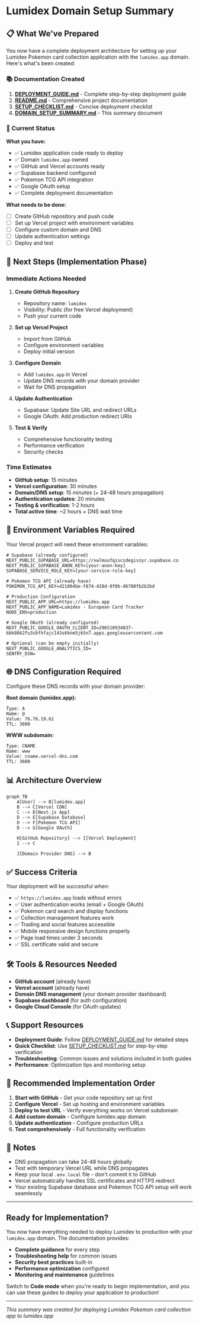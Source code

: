 # Lumidex Domain Setup Summary

## 📋 What We've Prepared

You now have a complete deployment architecture for setting up your Lumidex Pokemon card collection application with the `lumidex.app` domain. Here's what's been created:

### 📚 Documentation Created

1. **[DEPLOYMENT_GUIDE.md](./DEPLOYMENT_GUIDE.md)** - Complete step-by-step deployment guide
2. **[README.md](./README.md)** - Comprehensive project documentation  
3. **[SETUP_CHECKLIST.md](./SETUP_CHECKLIST.md)** - Concise deployment checklist
4. **[DOMAIN_SETUP_SUMMARY.md](./DOMAIN_SETUP_SUMMARY.md)** - This summary document

### 🎯 Current Status

**What you have:**
- ✅ Lumidex application code ready to deploy
- ✅ Domain `lumidex.app` owned
- ✅ GitHub and Vercel accounts ready
- ✅ Supabase backend configured
- ✅ Pokemon TCG API integration
- ✅ Google OAuth setup
- ✅ Complete deployment documentation

**What needs to be done:**
- [ ] Create GitHub repository and push code
- [ ] Set up Vercel project with environment variables
- [ ] Configure custom domain and DNS
- [ ] Update authentication settings
- [ ] Deploy and test

## 🚀 Next Steps (Implementation Phase)

### Immediate Actions Needed

1. **Create GitHub Repository**
   - Repository name: `lumidex`
   - Visibility: Public (for free Vercel deployment)
   - Push your current code

2. **Set up Vercel Project**
   - Import from GitHub
   - Configure environment variables
   - Deploy initial version

3. **Configure Domain**
   - Add `lumidex.app` in Vercel
   - Update DNS records with your domain provider
   - Wait for DNS propagation

4. **Update Authentication**
   - Supabase: Update Site URL and redirect URLs
   - Google OAuth: Add production redirect URIs

5. **Test & Verify**
   - Comprehensive functionality testing
   - Performance verification
   - Security checks

### Time Estimates

- **GitHub setup**: 15 minutes
- **Vercel configuration**: 30 minutes  
- **Domain/DNS setup**: 15 minutes (+ 24-48 hours propagation)
- **Authentication updates**: 20 minutes
- **Testing & verification**: 1-2 hours
- **Total active time**: ~2 hours + DNS wait time

## 🔧 Environment Variables Required

Your Vercel project will need these environment variables:

```env
# Supabase (already configured)
NEXT_PUBLIC_SUPABASE_URL=https://xwlmuufqiscsdegiszyr.supabase.co
NEXT_PUBLIC_SUPABASE_ANON_KEY=[your-anon-key]
SUPABASE_SERVICE_ROLE_KEY=[your-service-role-key]

# Pokemon TCG API (already have)
POKEMON_TCG_API_KEY=d21064be-f874-428d-9f0b-d6780fb2b2bd

# Production Configuration
NEXT_PUBLIC_APP_URL=https://lumidex.app
NEXT_PUBLIC_APP_NAME=Lumidex - European Card Tracker
NODE_ENV=production

# Google OAuth (already configured)
NEXT_PUBLIC_GOOGLE_OAUTH_CLIENT_ID=296510934037-6bk8662fu3sbfhfajc143s6knm5jk5n7.apps.googleusercontent.com

# Optional (can be empty initially)
NEXT_PUBLIC_GOOGLE_ANALYTICS_ID=
SENTRY_DSN=
```

## 🌐 DNS Configuration Required

Configure these DNS records with your domain provider:

**Root domain (lumidex.app):**
```
Type: A
Name: @
Value: 76.76.19.61
TTL: 3600
```

**WWW subdomain:**
```
Type: CNAME  
Name: www
Value: cname.vercel-dns.com
TTL: 3600
```

## 📊 Architecture Overview

```mermaid
graph TB
    A[User] --> B[lumidex.app]
    B --> C[Vercel CDN]
    C --> D[Next.js App]
    D --> E[Supabase Database]
    D --> F[Pokemon TCG API]
    D --> G[Google OAuth]
    
    H[GitHub Repository] --> I[Vercel Deployment]
    I --> C
    
    J[Domain Provider DNS] --> B
```

## ✅ Success Criteria

Your deployment will be successful when:

- ✅ `https://lumidex.app` loads without errors
- ✅ User authentication works (email + Google OAuth)
- ✅ Pokemon card search and display functions
- ✅ Collection management features work
- ✅ Trading and social features accessible
- ✅ Mobile responsive design functions properly
- ✅ Page load times under 3 seconds
- ✅ SSL certificate valid and secure

## 🛠️ Tools & Resources Needed

- **GitHub account** (already have)
- **Vercel account** (already have)
- **Domain DNS management** (your domain provider dashboard)
- **Supabase dashboard** (for auth configuration)
- **Google Cloud Console** (for OAuth updates)

## 📞 Support Resources

- **Deployment Guide**: Follow [DEPLOYMENT_GUIDE.md](./DEPLOYMENT_GUIDE.md) for detailed steps
- **Quick Checklist**: Use [SETUP_CHECKLIST.md](./SETUP_CHECKLIST.md) for step-by-step verification
- **Troubleshooting**: Common issues and solutions included in both guides
- **Performance**: Optimization tips and monitoring setup

## 🎯 Recommended Implementation Order

1. **Start with GitHub** - Get your code repository set up first
2. **Configure Vercel** - Set up hosting and environment variables  
3. **Deploy to test URL** - Verify everything works on Vercel subdomain
4. **Add custom domain** - Configure lumidex.app domain
5. **Update authentication** - Configure production URLs
6. **Test comprehensively** - Full functionality verification

## 📝 Notes

- DNS propagation can take 24-48 hours globally
- Test with temporary Vercel URL while DNS propagates
- Keep your local `.env.local` file - don't commit it to GitHub
- Vercel automatically handles SSL certificates and HTTPS redirect
- Your existing Supabase database and Pokemon TCG API setup will work seamlessly

---

## Ready for Implementation?

You now have everything needed to deploy Lumidex to production with your `lumidex.app` domain. The documentation provides:

- **Complete guidance** for every step
- **Troubleshooting help** for common issues
- **Security best practices** built-in
- **Performance optimization** configured
- **Monitoring and maintenance** guidelines

Switch to **Code mode** when you're ready to begin implementation, and you can use these guides to deploy your application to production!

---

*This summary was created for deploying Lumidex Pokemon card collection app to lumidex.app*